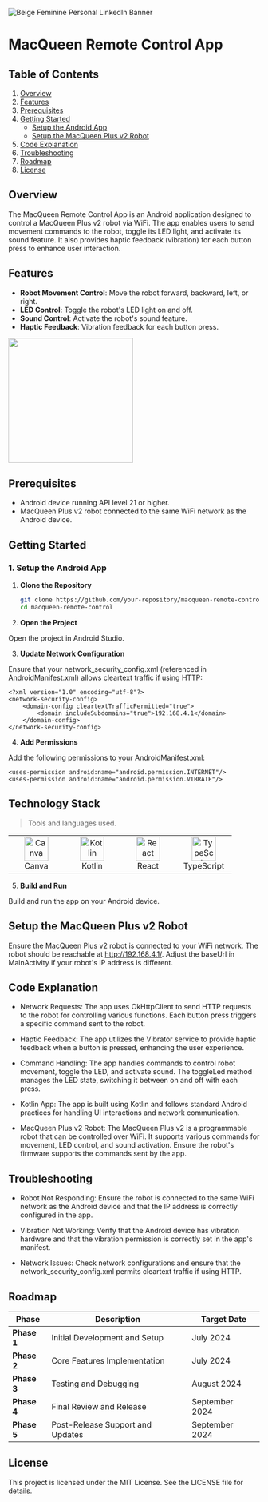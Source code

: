 ![Beige Feminine Personal LinkedIn Banner](https://github.com/user-attachments/assets/4ee689c7-f531-4a4d-8e42-962a65730d15)

# MacQueen Remote Control App

## Table of Contents

1. [Overview](#overview)
2. [Features](#features)
3. [Prerequisites](#prerequisites)
4. [Getting Started](#getting-started)
   - [Setup the Android App](#setup-the-android-app)
   - [Setup the MacQueen Plus v2 Robot](#setup-the-macqueen-plus-v2-robot)
5. [Code Explanation](#code-explanation)
6. [Troubleshooting](#troubleshooting)
7. [Roadmap](#roadmap)
8. [License](#license)
   
## Overview

The MacQueen Remote Control App is an Android application designed to control a MacQueen Plus v2 robot via WiFi. The app enables users to send movement commands to the robot, toggle its LED light, and activate its sound feature. It also provides haptic feedback (vibration) for each button press to enhance user interaction.

## Features

- **Robot Movement Control**: Move the robot forward, backward, left, or right.
- **LED Control**: Toggle the robot's LED light on and off.
- **Sound Control**: Activate the robot's sound feature.
- **Haptic Feedback**: Vibration feedback for each button press.

<img src ="https://media3.giphy.com/media/CjVw8uycZaLMxeR149/giphy.gif?cid=6c09b952niercwen66tqrvyw44kjjq9ncokx0vwo7xd444sx&ep=v1_internal_gif_by_id&rid=giphy.gif&ct=s" width="250"/>

## Prerequisites

- Android device running API level 21 or higher.
- MacQueen Plus v2 robot connected to the same WiFi network as the Android device.

## Getting Started

### 1. Setup the Android App

1. **Clone the Repository**

   ```bash
   git clone https://github.com/your-repository/macqueen-remote-control.git
   cd macqueen-remote-control
2. **Open the Project**

Open the project in Android Studio.

3. **Update Network Configuration**

Ensure that your network_security_config.xml (referenced in AndroidManifest.xml) allows cleartext traffic if using HTTP:

```
<?xml version="1.0" encoding="utf-8"?>
<network-security-config>
    <domain-config cleartextTrafficPermitted="true">
        <domain includeSubdomains="true">192.168.4.1</domain>
    </domain-config>
</network-security-config>
```

4. **Add Permissions**

Add the following permissions to your AndroidManifest.xml:

```
<uses-permission android:name="android.permission.INTERNET"/>
<uses-permission android:name="android.permission.VIBRATE"/>
```

<h2 align="left" id="tech-stack">Technology Stack</h2>

> Tools and languages used.

<table>
  <tr>
    <td align="center" width="96">
      <a href="#canva">
        <img src="https://freepnglogo.com/images/all_img/1691829400logo-canva-png.png" width="48" height="48" alt="Canva" />
      </a>
      <br>Canva
    </td>
    <td align="center" width="96">
      <a href="#kotlin">
        <img src="https://upload.wikimedia.org/wikipedia/commons/7/74/Kotlin_Icon.png" width="48" height="48" alt="Kotlin" />
      </a>
      <br>Kotlin
    </td>
    <td align="center" width="96">
      <a href="#react">
        <img src="https://reactjs.org/logo-og.png" width="48" height="48" alt="React" />
      </a>
      <br>React
    </td>
    <td align="center" width="96">
      <a href="#typescript">
        <img src="https://upload.wikimedia.org/wikipedia/commons/thumb/4/4c/Typescript_logo_2020.svg/1200px-Typescript_logo_2020.svg.png" width="48" height="48" alt="TypeScript" />
      </a>
      <br>TypeScript
    </td>
  </tr>
</table>


5. **Build and Run**

Build and run the app on your Android device.

## Setup the MacQueen Plus v2 Robot

Ensure the MacQueen Plus v2 robot is connected to your WiFi network. The robot should be reachable at http://192.168.4.1/. Adjust the baseUrl in MainActivity if your robot's IP address is different.

## Code Explanation

- Network Requests: The app uses OkHttpClient to send HTTP requests to the robot for controlling various functions. Each button press triggers a specific command sent to the robot.

- Haptic Feedback: The app utilizes the Vibrator service to provide haptic feedback when a button is pressed, enhancing the user experience.

- Command Handling: The app handles commands to control robot movement, toggle the LED, and activate sound. The toggleLed method manages the LED state, switching it between on and off with each press.

- Kotlin App: The app is built using Kotlin and follows standard Android practices for handling UI interactions and network communication.

- MacQueen Plus v2 Robot: The MacQueen Plus v2 is a programmable robot that can be controlled over WiFi. It supports various commands for movement, LED control, and sound activation. Ensure the robot's firmware supports the commands sent by the app.

## Troubleshooting

- Robot Not Responding: Ensure the robot is connected to the same WiFi network as the Android device and that the IP address is correctly configured in the app.

- Vibration Not Working: Verify that the Android device has vibration hardware and that the vibration permission is correctly set in the app's manifest.

- Network Issues: Check network configurations and ensure that the network_security_config.xml permits cleartext traffic if using HTTP.


## Roadmap

| Phase       | Description                                  | Target Date     |
|-------------|----------------------------------------------|-----------------|
| **Phase 1** | Initial Development and Setup                | July 2024     |
| **Phase 2** | Core Features Implementation                 | July 2024  |
| **Phase 3** | Testing and Debugging                        | August 2024    |
| **Phase 4** | Final Review and Release                     | September 2024   |
| **Phase 5** | Post-Release Support and Updates             | September 2024   |


## License

This project is licensed under the MIT License. See the LICENSE file for details.

